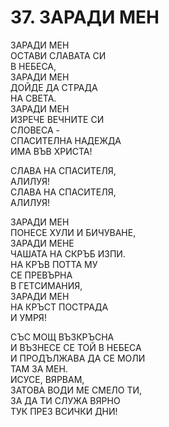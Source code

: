 # 37. ЗАРАДИ МЕН  
  
ЗАРАДИ МЕН  
ОСТАВИ СЛАВАТА СИ  
В НЕБЕСА,  
ЗАРАДИ МЕН  
ДОЙДЕ ДА СТРАДА  
НА СВЕТА.  
ЗАРАДИ МЕН  
ИЗРЕЧЕ ВЕЧНИТЕ СИ  
СЛОВЕСА -  
СПАСИТЕЛНА НАДЕЖДА  
ИМА ВЪВ ХРИСТА!  
  
СЛАВА НА СПАСИТЕЛЯ,  
АЛИЛУЯ!  
СЛАВА НА СПАСИТЕЛЯ,  
АЛИЛУЯ!  
  
  
  
  
ЗАРАДИ МЕН  
ПОНЕСЕ ХУЛИ И БИЧУВАНЕ,  
ЗАРАДИ МЕНЕ  
ЧАШАТА НА СКРЪБ ИЗПИ.  
НА КРЪВ ПОТТА МУ  
СЕ ПРЕВЪРНА  
В ГЕТСИМАНИЯ,  
ЗАРАДИ МЕН  
НА КРЪСТ ПОСТРАДА  
И УМРЯ!  
  
СЪС МОЩ ВЪЗКРЪСНА  
И ВЪЗНЕСЕ СЕ ТОЙ В НЕБЕСА  
И ПРОДЪЛЖАВА ДА СЕ МОЛИ  
ТАМ ЗА МЕН.  
ИСУСЕ, ВЯРВАМ,  
ЗАТОВА ВОДИ МЕ СМЕЛО ТИ,  
ЗА ДА ТИ СЛУЖА ВЯРНО  
ТУК ПРЕЗ ВСИЧКИ ДНИ!  
